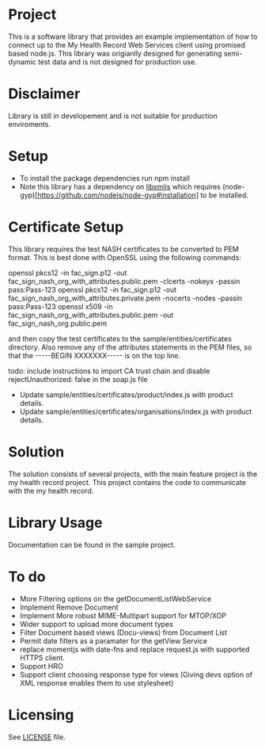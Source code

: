 # Project

This is a software library that provides an example implementation of how to connect 
up to the My Health Record Web Services client using promised based node.js.
This library was origianlly designed for generating semi-dynamic test data and is not designed for production use.

Disclaimer
==========
Library is still in developement and is not suitable for production enviroments.

Setup
=====
- To install the package dependencies run npm install
- Note this library has a dependency on [libxmljs](https://github.com/libxmljs/libxmljs#requirements) which requires (node-gyp)[https://github.com/nodejs/node-gyp#installation] to be installed.

Certificate Setup
=================
This library requires the test NASH certificates to be converted to PEM format. This is best done with OpenSSL using the following commands:

openssl pkcs12 -in fac_sign.p12 -out fac_sign_nash_org_with_attributes.public.pem -clcerts -nokeys -passin pass:Pass-123
openssl pkcs12 -in fac_sign.p12 -out fac_sign_nash_org_with_attributes.private.pem -nocerts -nodes -passin pass:Pass-123
openssl x509 -in fac_sign_nash_org_with_attributes.public.pem -out fac_sign_nash_org.public.pem

and then copy the test certificates to the sample/entities/certificates directory. Also remove any of the attributes statements in the PEM files, so that the -----BEGIN XXXXXXX----- is on the top line.

todo: include instructions to import CA trust chain and disable  rejectUnauthorized: false in the soap.js file


- Update sample/entities/certificates/product/index.js with product details.
- Update sample/entities/certificates/organisations/index.js with product details.


Solution
========
The solution consists of several projects, with the main feature project is the my health record project. 
This project contains the code to communicate with the my health record.


Library Usage
=============
Documentation can be found in the sample project.


To do
=====
- More Filtering options on the getDocumentListWebService
- Implement Remove Document
- Implement More robust MIME-Multipart support for MTOP/XOP
- Wider support to upload more document types
- Filter Document based views (Docu-views) from Document List
- Permit date filters as a paramater for the getView Service
- replace momentjs with date-fns and replace request.js with supported HTTPS client.
- Support HRO
- Support client choosing response type for views (Giving devs option of XML response enables them to use stylesheet)


Licensing
=========
See [LICENSE](LICENSE.txt) file.